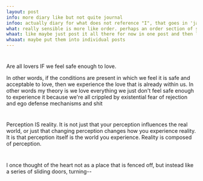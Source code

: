 ```yaml
---
layout: post
info: more diary like but not quite journal
infoo: actually diary for what does not reference "I", that goes in 'james'
what: really sensible is more like order. perhaps an order section of site.
whaat: like maybe just post it all there for now in one post and then later
whaaat: maybe put them into individual posts
---
```


#

Are all lovers IF we feel safe enough to love.

In other words, if the conditions are present in which we feel it is safe and acceptable to love, then we experience the love that is already within us.
In other words my theory is we love everything we just don't feel safe enough to experience it because we're all crippled by existential fear of rejection and ego defense mechanisms and shit

#

Perception IS reality. It is not just that your perception influences the real world, or just that changing perception changes how you experience reality. It is that perception itself is the world you experience. Reality is composed of perception.

#

I once thought of the heart not as a place that is fenced off, but instead like a series of sliding doors, turning--
